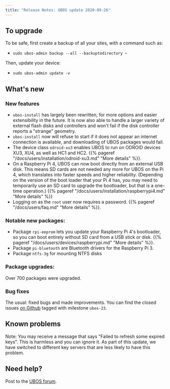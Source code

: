```yaml
---
title: "Release Notes: UBOS update 2020-09-26"
---
```


## To upgrade

To be safe, first create a backup of all your sites, with a command such as:

* ``sudo ubos-admin backup --all --backuptodirectory ~``

Then, update your device:

* ``sudo ubos-admin update -v``

## What's new

### New features

* ``ubos-install`` has largely been rewritten, for more options and easier extensibility
  in the future. It is now also able to handle a larger variety of external flash disks and
  controllers and won't fail if the disk controller reports a "strange" geometry.
* ``ubos-install`` now will refuse to start if it does not appear an internet connection
  is available, and downloading of UBOS packages would fail.
* The device class ``odroid-xu3`` enables UBOS to run on ODROID devices XU3, XU4, as
  well as HC1 and HC2. {{% pageref "/docs/users/installation/odroid-xu3.md" "More details" %}}.
* On a Raspberry Pi 4, UBOS can now boot directly from an external USB disk. This means
  SD cards are not needed any more for UBOS on the Pi 4, which translates into faster
  speeds and higher reliability. (Depending on the version of the boot loader that your
  Pi 4 has, you may need to temporarily use an SD card to upgrade the bootloader, but that
  is a one-time operation.) {{% pageref "/docs/users/installation/raspberrypi4.md" "More details" %}}
* Logging on as the ``root`` user now requires a password.
  {{% pageref "/docs/users/faq.md" "More details" %}}.

### Notable new packages:

* Package ``rpi-eeprom`` lets you update your Raspberry Pi 4's bootloader, so you can
  boot entirely without SD card from a USB stick or disk.
  {{% pageref "/docs/users/devices/raspberrypi.md" "More details" %}}.
* Package ``pi-bluetooth`` are Bluetooth drivers for the Raspberry Pi 3.
* Package ``ntfs-3g`` for mounting NTFS disks

### Package upgrades:

Over 700 packages were upgraded.

### Bug fixes

The usual: fixed bugs and made improvements. You can find the closed issues
[on Github](https://github.com/uboslinux/) tagged with milestone ``ubos-23``.

## Known problems

Note: You may receive a message that says "Failed to refresh some expired keys".
This is harmless and you can ignore it. As part of this update, we have switched to
different key servers that are less likely to have this problem.

## Need help?

Post to the [UBOS forum](https://forum.ubos.net/).
